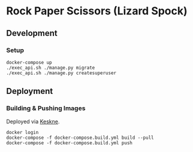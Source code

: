 # Rock Paper Scissors (Lizard Spock)

## Development

### Setup

```
docker-compose up
./exec_api.sh ./manage.py migrate
./exec_api.sh ./manage.py createsuperuser
```

## Deployment

### Building & Pushing Images

Deployed via [Keskne](https://github.com/LucasPickering/keskne).

```
docker login
docker-compose -f docker-compose.build.yml build --pull
docker-compose -f docker-compose.build.yml push
```
